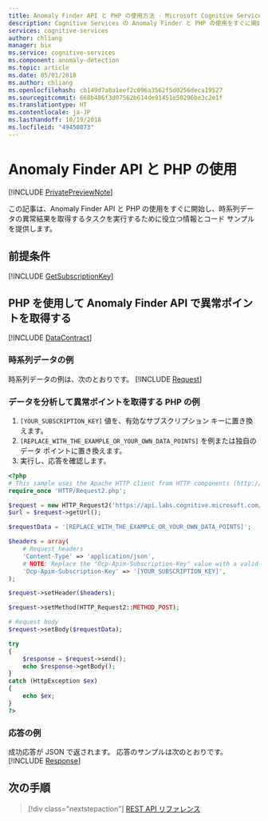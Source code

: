 ```yaml
---
title: Anomaly Finder API と PHP の使用方法 - Microsoft Cognitive Services | Microsoft Docs
description: Cognitive Services の Anomaly Finder と PHP の使用をすぐに開始するために役立つ情報とコード サンプルを提供します。
services: cognitive-services
author: chliang
manager: bix
ms.service: cognitive-services
ms.component: anomaly-detection
ms.topic: article
ms.date: 05/01/2018
ms.author: chliang
ms.openlocfilehash: cb149d7a0a1eef2c096a3562f5d0256deca19527
ms.sourcegitcommit: 668b486f3d07562b614de91451e50296be3c2e1f
ms.translationtype: HT
ms.contentlocale: ja-JP
ms.lasthandoff: 10/19/2018
ms.locfileid: "49458073"
---
```

# <a name="use-the-anomaly-finder-api-with-php"></a>Anomaly Finder API と PHP の使用

[!INCLUDE [PrivatePreviewNote](../../../../../includes/cognitive-services-anomaly-finder-private-preview-note.md)]

この記事は、Anomaly Finder API と PHP の使用をすぐに開始し、時系列データの異常結果を取得するタスクを実行するために役立つ情報とコード サンプルを提供します。

## <a name="prerequisites"></a>前提条件

[!INCLUDE [GetSubscriptionKey](../includes/get-subscription-key.md)]

## <a name="getting-anomaly-points-with-anomaly-finder-api-using-php"></a>PHP を使用して Anomaly Finder API で異常ポイントを取得する
[!INCLUDE [DataContract](../includes/datacontract.md)]

### <a name="example-of-time-series-data"></a>時系列データの例
時系列データの例は、次のとおりです。
[!INCLUDE [Request](../includes/request.md)]

### <a name="analyze-data-and-get-anomaly-points-php-example"></a>データを分析して異常ポイントを取得する PHP の例
1. `[YOUR_SUBSCRIPTION_KEY]` 値を、有効なサブスクリプション キーに置き換えます。
2. `[REPLACE_WITH_THE_EXAMPLE_OR_YOUR_OWN_DATA_POINTS]` を例または独自のデータ ポイントに置き換えます。
3. 実行し、応答を確認します。

```PHP
<?php
# This sample uses the Apache HTTP client from HTTP components (http://hc.apache.org/httpcomponents-client-ga/)
require_once 'HTTP/Request2.php';

$request = new HTTP_Request2('https://api.labs.cognitive.microsoft.com/anomalyfinder/v1.0/anomalydetection');
$url = $request->getUrl();

$requestData = '[REPLACE_WITH_THE_EXAMPLE_OR_YOUR_OWN_DATA_POINTS]';

$headers = array(
    # Request headers
    'Content-Type' => 'application/json',
    # NOTE: Replace the "Ocp-Apim-Subscription-Key" value with a valid subscription key.
    'Ocp-Apim-Subscription-Key' => '[YOUR_SUBSCRIPTION_KEY]',
);

$request->setHeader($headers);

$request->setMethod(HTTP_Request2::METHOD_POST);

# Request body
$request->setBody($requestData);

try
{
    $response = $request->send();
    echo $response->getBody();
}
catch (HttpException $ex)
{
    echo $ex;
}
?>
```

### <a name="example-response"></a>応答の例

成功応答が JSON で返されます。 応答のサンプルは次のとおりです。
[!INCLUDE [Response](../includes/response.md)]

## <a name="next-steps"></a>次の手順

> [!div class="nextstepaction"]
> [REST API リファレンス](https://dev.labs.cognitive.microsoft.com/docs/services/anomaly-detection/operations/post-anomalydetection)
